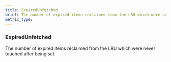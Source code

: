 ```yaml
---
title: ExpiredUnfetched
brief: The number of expired items reclaimed from the LRU which were never touched after being set.
metric_type:
---
```

### ExpiredUnfetched

The number of expired items reclaimed from the LRU which were never touched after being set.
